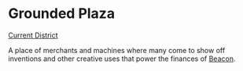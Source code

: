 # Grounded Plaza
[Current District](Current%20District%20Overview.md)

A place of merchants and machines where many come to show off inventions and other creative uses that power the finances of [Beacon](../Beacon%20Overview.md).